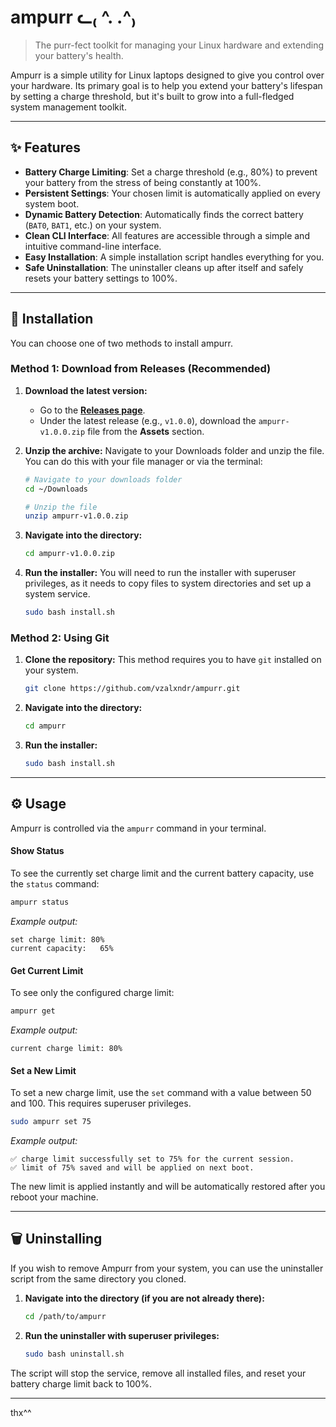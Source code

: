 # ampurr ᓚ₍ ^. .^₎

> The purr-fect toolkit for managing your Linux hardware and extending your battery's health.

Ampurr is a simple utility for Linux laptops designed to give you control over your hardware. Its primary goal is to help you extend your battery's lifespan by setting a charge threshold, but it's built to grow into a full-fledged system management toolkit.

---

## ✨ Features

*   **Battery Charge Limiting**: Set a charge threshold (e.g., 80%) to prevent your battery from the stress of being constantly at 100%.
*   **Persistent Settings**: Your chosen limit is automatically applied on every system boot.
*   **Dynamic Battery Detection**: Automatically finds the correct battery (`BAT0`, `BAT1`, etc.) on your system.
*   **Clean CLI Interface**: All features are accessible through a simple and intuitive command-line interface.
*   **Easy Installation**: A simple installation script handles everything for you.
*   **Safe Uninstallation**: The uninstaller cleans up after itself and safely resets your battery settings to 100%.

---

## 🚀 Installation

You can choose one of two methods to install ampurr.

### Method 1: Download from Releases (Recommended)
1.  **Download the latest version:**
    *   Go to the [**Releases page**](https://github.com/vzalxndr/ampurr/releases).
    *   Under the latest release (e.g., `v1.0.0`), download the `ampurr-v1.0.0.zip` file from the **Assets** section.

2.  **Unzip the archive:**
    Navigate to your Downloads folder and unzip the file. You can do this with your file manager or via the terminal:
    ```bash
    # Navigate to your downloads folder
    cd ~/Downloads

    # Unzip the file
    unzip ampurr-v1.0.0.zip
    ```

3.  **Navigate into the directory:**
    ```bash
    cd ampurr-v1.0.0.zip
    ```

4.  **Run the installer:**
    You will need to run the installer with superuser privileges, as it needs to copy files to system directories and set up a system service.
    ```bash
    sudo bash install.sh
    ```

### Method 2: Using Git

1.  **Clone the repository:**
    This method requires you to have `git` installed on your system.
    ```bash
    git clone https://github.com/vzalxndr/ampurr.git
    ```

2.  **Navigate into the directory:**
    ```bash
    cd ampurr
    ```

3.  **Run the installer:**
    ```bash
    sudo bash install.sh
    ```

---

## ⚙️ Usage

Ampurr is controlled via the `ampurr` command in your terminal.

#### Show Status
To see the currently set charge limit and the current battery capacity, use the `status` command:
```bash
ampurr status
```
*Example output:*
```
set charge limit: 80%
current capacity:   65%
```

#### Get Current Limit
To see only the configured charge limit:
```bash
ampurr get
```
*Example output:*
```
current charge limit: 80%
```

#### Set a New Limit
To set a new charge limit, use the `set` command with a value between 50 and 100. This requires superuser privileges.
```bash
sudo ampurr set 75
```
*Example output:*
```
✅ charge limit successfully set to 75% for the current session.
✅ limit of 75% saved and will be applied on next boot.
```
The new limit is applied instantly and will be automatically restored after you reboot your machine.

---

## 🗑️ Uninstalling

If you wish to remove Ampurr from your system, you can use the uninstaller script from the same directory you cloned.

1.  **Navigate into the directory (if you are not already there):**
    ```bash
    cd /path/to/ampurr
    ```

2.  **Run the uninstaller with superuser privileges:**
    ```bash
    sudo bash uninstall.sh
    ```
The script will stop the service, remove all installed files, and reset your battery charge limit back to 100%.

---
thx^^
